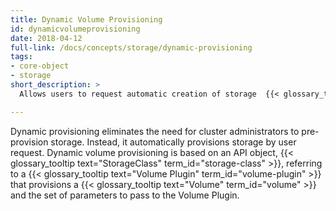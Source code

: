 ```yaml
---
title: Dynamic Volume Provisioning
id: dynamicvolumeprovisioning
date: 2018-04-12
full-link: /docs/concepts/storage/dynamic-provisioning
tags:
- core-object
- storage
short_description: >
  Allows users to request automatic creation of storage  {{< glossary_tooltip text="Volumes" term_id="volume" >}}.

---
```


Dynamic provisioning eliminates the need for cluster administrators to pre-provision storage. Instead, it automatically provisions storage by user request. Dynamic volume provisioning is based on an API object, {{< glossary_tooltip text="StorageClass" term_id="storage-class" >}}, referring to a {{< glossary_tooltip text="Volume Plugin" term_id="volume-plugin" >}} that provisions a {{< glossary_tooltip text="Volume" term_id="volume" >}} and the set of parameters to pass to the Volume Plugin.


